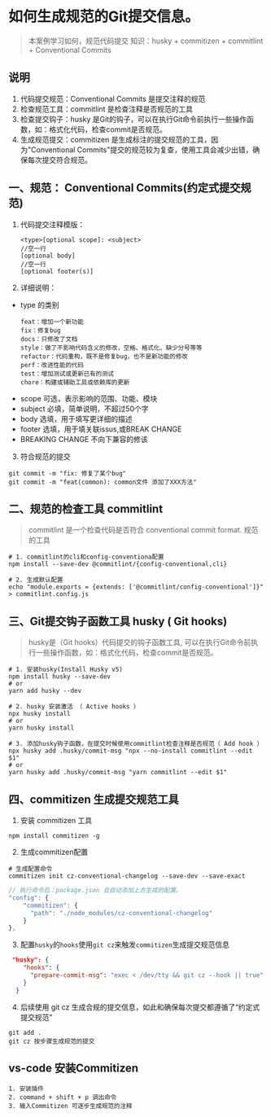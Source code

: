

# 如何生成规范的Git提交信息。
> 本案例学习如何，规范代码提交
知识：husky + commitizen + commitlint + Conventional Commits 

## 说明
1. 代码提交规范：Conventional Commits 是提交注释的规范
2. 检查规范工具：commitlint 是检查注释是否规范的工具
3. 检查提交钩子：husky 是Git的钩子，可以在执行Git命令前执行一些操作函数，如：格式化代码，检查commit是否规范。
4. 生成规范提交：commitizen 是生成标注的提交规范的工具，因为"Conventional Commits"提交的规范较为复查，使用工具会减少出错，确保每次提交符合规范。

## 一、规范： Conventional Commits(约定式提交规范)

1. 代码提交注释模版：
    ```shell
    <type>[optional scope]: <subject>
    //空一行
    [optional body]
    //空一行
    [optional footer(s)]
    ```
2. 详细说明：
* type 的类别
    ```shell
    feat：增加一个新功能
    fix：修复bug
    docs：只修改了文档
    style：做了不影响代码含义的修改，空格、格式化、缺少分号等等
    refactor：代码重构，既不是修复bug，也不是新功能的修改
    perf：改进性能的代码
    test：增加测试或更新已有的测试
    chore：构建或辅助工具或依赖库的更新
    ```
* scope 可选，表示影响的范围、功能、模块
* subject 必填，简单说明，不超过50个字
* body 选填，用于填写更详细的描述
* footer 选填，用于填关联issus,或BREAK CHANGE
* BREAKING CHANGE 不向下兼容的修该

3. 符合规范的提交
```shell
git commit -m "fix: 修复了某个bug"
git commit -m "feat(common): common文件 添加了XXX方法"
```


## 二、规范的检查工具 commitlint

> commitlint 是一个检查代码是否符合  conventional commit format. 规范的工具

```shell
# 1. commitlint的cli和config-conventiona配置
npm install --save-dev @commitlint/{config-conventional,cli}

# 2. 生成默认配置
echo "module.exports = {extends: ['@commitlint/config-conventional']}" > commitlint.config.js
```


## 三、Git提交钩子函数工具 husky ( Git hooks)

> husky是（Git hooks）代码提交的钩子函数工具, 可以在执行Git命令前执行一些操作函数，如：格式化代码，检查commit是否规范。

```shell
# 1. 安装husky(Install Husky v5)
npm install husky --save-dev
# or
yarn add husky --dev

# 2. husky 安装激活 （ Active hooks ）
npx husky install
# or
yarn husky install

# 3. 添加husky钩子函数，在提交时候使用commitlint检查注释是否规范（ Add hook ）
npx husky add .husky/commit-msg "npx --no-install commitlint --edit $1"
# or
yarn husky add .husky/commit-msg "yarn commitlint --edit $1"
```
 
 ## 四、commitizen 生成提交规范工具
 1. 安装 commitizen 工具

 ```shell
 npm install commitizen -g
 ```

2. 生成commitizen配置

```shell
# 生成配置命令
commitizen init cz-conventional-changelog --save-dev --save-exact
```
```js
// 执行命令后：package.json 会自动添加上方生成的配置。
"config": {
    "commitizen": {
      "path": "./node_modules/cz-conventional-changelog"
    }
},
```

3. 配置`husky`的`hooks`使用`git cz`来触发`commitizen`生成提交规范信息

```json
 "husky": {
    "hooks": {
      "prepare-commit-msg": "exec < /dev/tty && git cz --hook || true"
    }
  }
```

4. 后续使用 git cz 生成合规的提交信息，如此和确保每次提交都遵循了“约定式提交规范”
```
git add .
git cz 按步骤生成规范的提交
```


## vs-code 安装Commitizen 
```shell
1. 安装插件
2. command + shift + p 调出命令
3. 输入Commitizen 可逐步生成规范的注释
```





